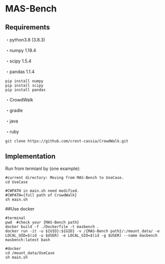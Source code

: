 # MAS-Bench


## Requirements
・python3.8 (3.8.3)

・numpy 1.19.4

・scipy 1.5.4

・pandas 1.1.4

```
pip install numpy
pip install scipy
pip install pandas
```

・CrowdWalk

・gradle

・java

・ruby

```
git clone https://github.com/crest-cassia/CrowdWalk.git
```

## Implementation
Run from termianl by (one example):

```
#current directory: Moving from MAS-Bench to UseCase.
cd UseCase

#CWPATH in main.sh need modified.
#CWPATH={full path of CrowdWalk}
sh main.sh
```

##Use docker
```
#terminal
pwd  #check your {MAS-Bench path}
docker build -f ./Dockerfile -t masbench .
docker run -it -u ${UID}:${GID} -v /{MAS-Bench path}/:/mount_data/ -e LOCAL_UID=$(id -u $USER) -e LOCAL_GID=$(id -g $USER) --name masbench masbench:latest bash

#docker
cd /mount_data/UseCase
sh main.sh
```
